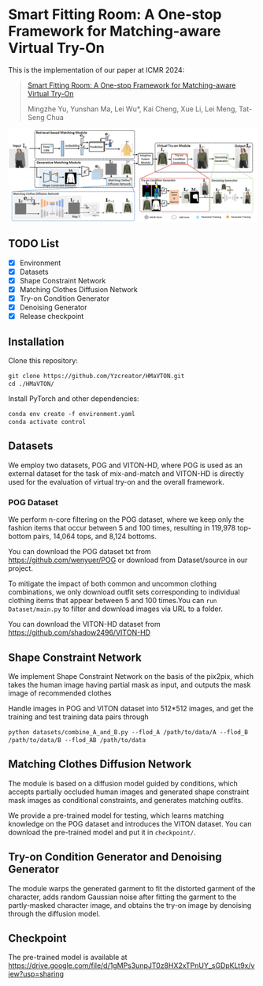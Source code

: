 # Smart Fitting Room: A One-stop Framework for Matching-aware Virtual Try-On
This is the implementation of our paper at ICMR 2024:
> [Smart Fitting Room: A One-stop Framework for Matching-aware Virtual Try-On](https://arxiv.org/abs/2401.16825)
> 
> Mingzhe Yu, Yunshan Ma, Lei Wu*, Kai Cheng, Xue Li, Lei Meng, Tat-Seng Chua

![Model for this project](figures/model.png)

## TODO List
- [x] Environment
- [x] Datasets
- [x] Shape Constraint Network
- [x] Matching Clothes Diffusion Network
- [x] Try-on Condition Generator
- [x] Denoising Generator
- [x] Release checkpoint

## Installation
Clone this repository:
```
git clone https://github.com/Yzcreator/HMaVTON.git
cd ./HMaVTON/
```
Install PyTorch and other dependencies:
```
conda env create -f environment.yaml
conda activate control
```
## Datasets
We employ two datasets, POG and VITON-HD, where POG is used as an external dataset for the task of mix-and-match and VITON-HD is directly used for the evaluation of virtual try-on and the overall framework. 
### POG Dataset
We perform n-core filtering on the POG dataset, where we keep only the fashion items that occur between 5 and 100 times, resulting in 119,978 top-bottom pairs, 14,064 tops, and 8,124 bottoms.

You can download the POG dataset txt from https://github.com/wenyuer/POG or download from Dataset/source in our project.

To mitigate the impact of both common and uncommon clothing combinations, we only download outfit sets corresponding to individual clothing items that appear between 5 and 100 times.You can `run Dataset/main.py` to filter and download images via URL to a folder.

You can download the VITON-HD dataset from https://github.com/shadow2496/VITON-HD

## Shape Constraint Network
We implement Shape Constraint Network on the basis of the pix2pix, which takes the human image having partial mask as input, and outputs the mask image of recommended clothes

Handle images in POG and VITON dataset into 512*512 images, and get the training and test training data pairs through 
```
python datasets/combine_A_and_B.py --flod_A /path/to/data/A --flod_B /path/to/data/B --flod_AB /path/to/data
```

## Matching Clothes Diffusion Network
The module is based on a diffusion model guided by conditions, which accepts partially occluded human images and generated shape constraint mask images as conditional constraints, and generates matching outfits. 

We provide a pre-trained model for testing, which learns matching knowledge on the POG dataset and introduces the VITON dataset. You can download the pre-trained model and put it in `checkpoint/`.

## Try-on Condition Generator and Denoising Generator

The module warps the generated garment to fit the distorted garment of the character, adds random Gaussian noise after fitting the garment to the partly-masked character image, and obtains the try-on image by denoising through the diffusion model.




## Checkpoint
The pre-trained model is available at https://drive.google.com/file/d/1gMPs3unpJT0z8HX2xTPnUY_sGDpKLt9x/view?usp=sharing







